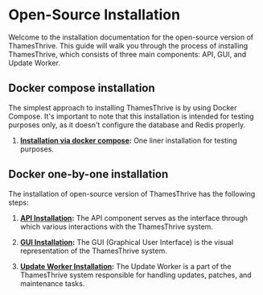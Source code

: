 # Open-Source Installation

Welcome to the installation documentation for the open-source version of ThamesThrive. This guide will walk you through the
process of installing ThamesThrive, which consists of three main components: API, GUI, and Update Worker.

## Docker compose installation

The simplest approach to installing ThamesThrive is by using Docker Compose. It's important to note that this installation
is intended for testing purposes only, as it doesn't configure the database and Redis properly.

1. **[Installation via docker compose](../docker-compose/opensource.md):** One liner installation for testing purposes.

## Docker one-by-one installation

The installation of open-source version of ThamesThrive has the following steps:

1. **[API Installation](../docker/ThamesThrive_with_docker.md#start-ThamesThrive-api):** The API component serves as the
   interface through which various interactions with the ThamesThrive system.

2. **[GUI Installation](../docker/ThamesThrive_with_docker.md#start-ThamesThrive-gui):** The GUI (Graphical User Interface) is
   the visual representation of the ThamesThrive system.

3. **[Update Worker Installation](../workers/install_update_worker.md):** The Update Worker is a part of the ThamesThrive
   system responsible for handling updates, patches, and maintenance tasks.

